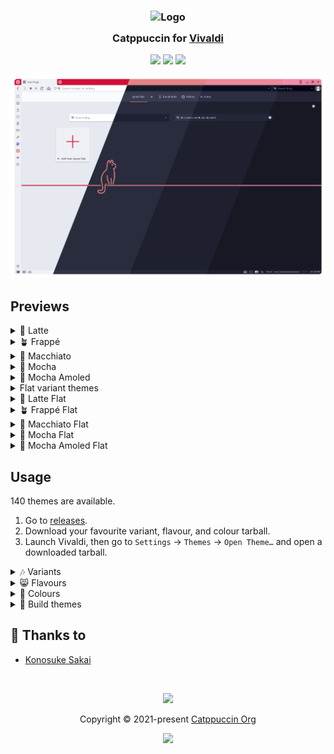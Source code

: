 <h3 align="center">
	<img src="https://raw.githubusercontent.com/catppuccin/catppuccin/main/assets/logos/exports/1544x1544_circle.png" width="100" alt="Logo"/><br/>
	<img src="https://raw.githubusercontent.com/catppuccin/catppuccin/main/assets/misc/transparent.png" height="30" width="0px"/>
	Catppuccin for <a href="https://vivaldi.com/">Vivaldi</a>
	<img src="https://raw.githubusercontent.com/catppuccin/catppuccin/main/assets/misc/transparent.png" height="30" width="0px"/>
</h3>

<p align="center">
	<a href="https://github.com/catppuccin/vivaldi/stargazers"><img src="https://img.shields.io/github/stars/catppuccin/vivaldi?colorA=363a4f&colorB=b7bdf8&style=for-the-badge"></a>
	<a href="https://github.com/catppuccin/vivaldi/issues"><img src="https://img.shields.io/github/issues/catppuccin/vivaldi?colorA=363a4f&colorB=f5a97f&style=for-the-badge"></a>
	<a href="https://github.com/catppuccin/vivaldi/contributors"><img src="https://img.shields.io/github/contributors/catppuccin/vivaldi?colorA=363a4f&colorB=a6da95&style=for-the-badge"></a>
</p>

<p align="center">
	<img src="./assets/preview.webp"/>
</p>

## Previews

<details>
<summary>🌻 Latte</summary>
<img src="./assets/latte.png"/>
</details>
<details>
<summary>🪴 Frappé</summary>
<img src="./assets/frappe.png"/>
</details>
<details>
<summary>🌺 Macchiato</summary>
<img src="./assets/macchiato.png"/>
</details>
<details>
<summary>🌿 Mocha</summary>
<img src="./assets/mocha.png"/>
</details>
<details>
<summary>🌙 Mocha Amoled</summary>
<img src="./assets/mocha_amoled.png"/>
</details>
<details>
<summary>Flat variant themes</summary>
<img src="./assets/preview_flat.webp"/>
</details>
<details>
<summary>🌻 Latte Flat</summary>
<img src="./assets/latte_flat.png"/>
</details>
<details>
<summary>🪴 Frappé Flat</summary>
<img src="./assets/frappe_flat.png"/>
</details>
<details>
<summary>🌺 Macchiato Flat</summary>
<img src="./assets/macchiato_flat.png"/>
</details>
<details>
<summary>🌿 Mocha Flat</summary>
<img src="./assets/mocha.png"/>
</details>
<details>
<summary>🌙 Mocha Amoled Flat</summary>
<img src="./assets/mocha_amoled_flat.png"/>
</details>

## Usage

140 themes are available.

1. Go to [releases](https://github.com/catppuccin/vivaldi/releases).
2. Download your favourite variant, flavour, and colour tarball.
3. Launch Vivaldi, then go to `Settings` -> `Themes` -> `Open Theme…` and open a downloaded tarball.

<details>
<summary>🎶 Variants</summary>

- Default: 4 flavours and 14 colours (56 themes)
- Flat: 4 flavours and 14 colours (56 themes)
- Amoled: Custom flavour based Mocha and 14 colours (14 themes)
- Amoled Flat: Custom flavour based Mocha and 14 colours (14 themes)

</details>

<details>
<summary>😸 Flavours</summary>

- Latte
- Frappe
- Macchiato
- Mocha

</details>

<details>
<summary>🎨 Colours</summary>

- Flamingo
- Pink
- Mauve
- Red
- Maroon
- Peach
- Yellow
- Green
- Teal
- Sky
- Sapphire
- Blue
- Lavender

</details>

<details>
<summary>🔨 Build themes</summary>

Requirements:

- Deno

Build themes:

```shell
make
```

Clean build artifacts:

```shell
make clean
```

Generate UUIDs (for [./uuid_map.json](./uuid_map.json)):

```shell
# Generate an UUID
deno run ./generate_uuid.ts

# Output:
# d68abdeb-df85-4f67-adea-8f0afdf1040b

# Generate UUIDs for n times
n=13
seq $n | while read; do deno run ./generate_uuid.ts; done

# Output:
# fd8a9a3a-3579-4893-8ddf-1361fd708c4a
# 6a8e90e1-033f-483a-83a2-d6f336e7ba05
# 39ea929a-074e-4f0c-a03c-6cb9d25e310f
# 99f6b6b3-e658-4d42-9d0d-bbfad5dd6116
# 22aae3bc-927b-402a-8b89-ab14f9d6a59c
# a5e6a545-89b9-4998-b211-d78f2a0fa051
# f9b4d9d2-6d6c-4934-81d6-3bc6e1937485
# 4f5f3be1-1c94-481f-b54b-45e3d0ca02cd
# 1d17e6e9-2d79-44b6-a928-e658db3bcf25
# 044a4359-da20-4628-8126-c6fee3e355ae
# e3cebbc5-7182-4340-a90d-451393a9d3a9
# 529a3635-bc8e-4264-b622-cd48bf57f8a2
# 3f08b73c-085b-436c-ae44-e3015d78d798
```
</details>

## 💝 Thanks to

- [Konosuke Sakai](https://github.com/sakkke)

&nbsp;

<p align="center">
	<img src="https://raw.githubusercontent.com/catppuccin/catppuccin/main/assets/footers/gray0_ctp_on_line.svg?sanitize=true" />
</p>

<p align="center">
	Copyright &copy; 2021-present <a href="https://github.com/catppuccin" target="_blank">Catppuccin Org</a>
</p>

<p align="center">
	<a href="https://github.com/catppuccin/catppuccin/blob/main/LICENSE"><img src="https://img.shields.io/static/v1.svg?style=for-the-badge&label=License&message=MIT&logoColor=d9e0ee&colorA=363a4f&colorB=b7bdf8"/></a>
</p>
